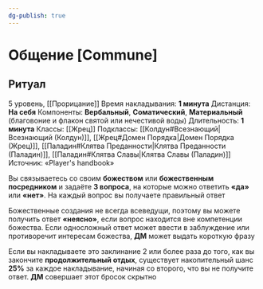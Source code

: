 ```yaml
---
dg-publish: true
---
```

# Общение [Commune]
## Ритуал
5 уровень, [[Прорицание]]
Время накладывания: **1 минута**
Дистанция: **На себя**
Компоненты: **Вербальный**, **Соматический**, **Материальный** (благовоние и флакон святой или нечестивой воды)
Длительность: **1 минута**
Классы: [[Жрец]]
Подклассы: [[Колдун#Всезнающий|Всезнающий (Колдун)]], [[Жрец#Домен Порядка|Домен Порядка (Жрец)]], [[Паладин#Клятва Преданности|Клятва Преданности (Паладин)]], [[Паладин#Клятва Славы|Клятва Славы (Паладин)]]
Источник: «Player's handbook»

Вы связываетесь со своим **божеством** или **божественным посредником** и задаёте **3 вопроса**, на которые можно ответить **«да»** или **«нет»**. На каждый вопрос вы получаете правильный ответ

Божественные создания не всегда всеведущи, поэтому вы можете получить ответ **«неясно»**, если вопрос находится вне компетенции божества. Если односложный ответ может ввести в заблуждение или противоречит интересам божества, **ДМ** может выдать короткую фразу

Если вы накладываете это заклинание 2 или более раза до того, как вы закончите **продолжительный отдых**, существует накопительный шанс **25%** за каждое накладывание, начиная со второго, что вы не получите ответ. **ДМ** совершает этот бросок скрытно